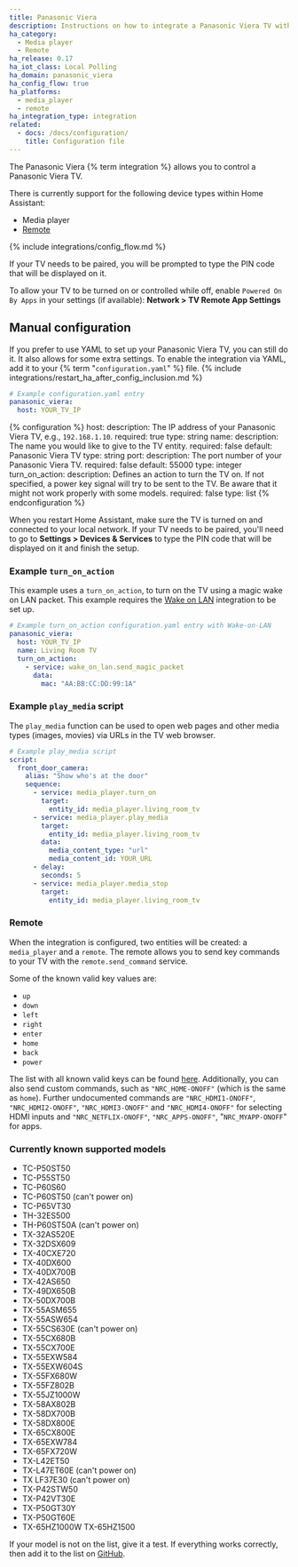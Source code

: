 ```yaml
---
title: Panasonic Viera
description: Instructions on how to integrate a Panasonic Viera TV with Home Assistant.
ha_category:
  - Media player
  - Remote
ha_release: 0.17
ha_iot_class: Local Polling
ha_domain: panasonic_viera
ha_config_flow: true
ha_platforms:
  - media_player
  - remote
ha_integration_type: integration
related:
  - docs: /docs/configuration/
    title: Configuration file
---
```


The Panasonic Viera {% term integration %} allows you to control a Panasonic Viera TV.

There is currently support for the following device types within Home Assistant:

- Media player
- [Remote](#remote)

{% include integrations/config_flow.md %}

If your TV needs to be paired, you will be prompted to type the PIN code that will be displayed on it.

To allow your TV to be turned on or controlled while off, enable `Powered On By Apps` in your settings (if available): **Network > TV Remote App Settings**

## Manual configuration

If you prefer to use YAML to set up your Panasonic Viera TV, you can still do it. It also allows for some extra settings.
To enable the integration via YAML, add it to your {% term "`configuration.yaml`" %} file.
{% include integrations/restart_ha_after_config_inclusion.md %}

```yaml
# Example configuration.yaml entry
panasonic_viera:
  host: YOUR_TV_IP
```

{% configuration %}
host:
  description: The IP address of your Panasonic Viera TV, e.g., `192.168.1.10`.
  required: true
  type: string
name:
  description: The name you would like to give to the TV entity.
  required: false
  default: Panasonic Viera TV
  type: string
port:
  description: The port number of your Panasonic Viera TV.
  required: false
  default: 55000
  type: integer
turn_on_action:
  description: Defines an action to turn the TV on. If not specified, a power key signal will try to be sent to the TV. Be aware that it might not work properly with some models.
  required: false
  type: list
{% endconfiguration %}

When you restart Home Assistant, make sure the TV is turned on and connected to your local network. If your TV needs to be paired, you'll need to go to **Settings > Devices & Services** to type the PIN code that will be displayed on it and finish the setup.

### Example `turn_on_action`

This example uses a `turn_on_action`, to turn on the TV using a magic wake on
LAN packet. This example requires the [Wake on LAN](/integrations/wake_on_lan)
integration to be set up.

```yaml
# Example turn_on_action configuration.yaml entry with Wake-on-LAN
panasonic_viera:
  host: YOUR_TV_IP
  name: Living Room TV
  turn_on_action:
    - service: wake_on_lan.send_magic_packet
      data:
        mac: "AA:BB:CC:DD:99:1A"
```

### Example `play_media` script

The `play_media` function can be used to open web pages and other media types (images, movies) via URLs in the TV web browser.

```yaml
# Example play_media script
script:
  front_door_camera:
    alias: "Show who's at the door"
    sequence:
      - service: media_player.turn_on
        target:
          entity_id: media_player.living_room_tv
      - service: media_player.play_media
        target:
          entity_id: media_player.living_room_tv
        data:
          media_content_type: "url"
          media_content_id: YOUR_URL
      - delay:
        seconds: 5
      - service: media_player.media_stop
        target:
          entity_id: media_player.living_room_tv
```

### Remote

When the integration is configured, two entities will be created: a `media_player` and a `remote`. The remote allows you to send key commands to your TV with the `remote.send_command` service.

Some of the known valid key values are:

- `up`
- `down`
- `left`
- `right`
- `enter`
- `home`
- `back`
- `power`

The list with all known valid keys can be found [here](https://github.com/florianholzapfel/panasonic-viera/blob/521cefadc8e1543514ce41d3d49e9218d1c2302d/panasonic_viera/__init__.py#L35). Additionally, you can also send custom commands, such as `"NRC_HOME-ONOFF"` (which is the same as `home`). Further undocumented commands are `"NRC_HDMI1-ONOFF"`, `"NRC_HDMI2-ONOFF"`, `"NRC_HDMI3-ONOFF"` and `"NRC_HDMI4-ONOFF"` for selecting HDMI inputs and `"NRC_NETFLIX-ONOFF"`, `"NRC_APPS-ONOFF"`, "`NRC_MYAPP-ONOFF`" for apps.

### Currently known supported models

- TC-P50ST50
- TC-P55ST50
- TC-P60S60
- TC-P60ST50 (can't power on)
- TC-P65VT30
- TH-32ES500
- TH-P60ST50A (can't power on)
- TX-32AS520E
- TX-32DSX609
- TX-40CXE720
- TX-40DX600
- TX-40DX700B
- TX-42AS650
- TX-49DX650B
- TX-50DX700B
- TX-55ASM655
- TX-55ASW654
- TX-55CS630E (can't power on)
- TX-55CX680B
- TX-55CX700E
- TX-55EXW584
- TX-55EXW604S
- TX-55FX680W
- TX-55FZ802B
- TX-55JZ1000W
- TX-58AX802B
- TX-58DX700B
- TX-58DX800E
- TX-65CX800E
- TX-65EXW784
- TX-65FX720W
- TX-L42ET50
- TX-L47ET60E (can't power on)
- TX LF37E30 (can't power on)
- TX-P42STW50
- TX-P42VT30E
- TX-P50GT30Y
- TX-P50GT60E
- TX-65HZ1000W
  TX-65HZ1500

If your model is not on the list, give it a test. If everything works correctly, then add it to the list on [GitHub](https://github.com/home-assistant/home-assistant.io/blob/current/source/_integrations/panasonic_viera.markdown).
